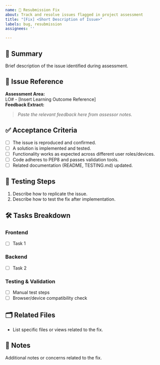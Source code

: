 ```yaml
---
name: 🚨 Resubmission Fix
about: Track and resolve issues flagged in project assessment
title: "[Fix] <Short Description of Issue>"
labels: bug, resubmission
assignees: ''

---
```


## 🧩 Summary  
Brief description of the issue identified during assessment.

## 📌 Issue Reference  
**Assessment Area:**  
LO# - [Insert Learning Outcome Reference]  
**Feedback Extract:**  
> _Paste the relevant feedback here from assessor notes._

## ✅ Acceptance Criteria  
- [ ] The issue is reproduced and confirmed.
- [ ] A solution is implemented and tested.
- [ ] Functionality works as expected across different user roles/devices.
- [ ] Code adheres to PEP8 and passes validation tools.
- [ ] Related documentation (README, TESTING.md) updated.

## 🧪 Testing Steps  
1. Describe how to replicate the issue.  
2. Describe how to test the fix after implementation.

## 🛠 Tasks Breakdown  
### **Frontend**
- [ ] Task 1

### **Backend**
- [ ] Task 2

### **Testing & Validation**
- [ ] Manual test steps
- [ ] Browser/device compatibility check

## 🗂 Related Files  
- List specific files or views related to the fix.

## 💬 Notes  
Additional notes or concerns related to the fix.
